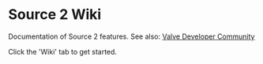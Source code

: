 # Source 2 Wiki
Documentation of Source 2 features. See also: [Valve Developer Community](https://developer.valvesoftware.com)

Click the 'Wiki' tab to get started.

